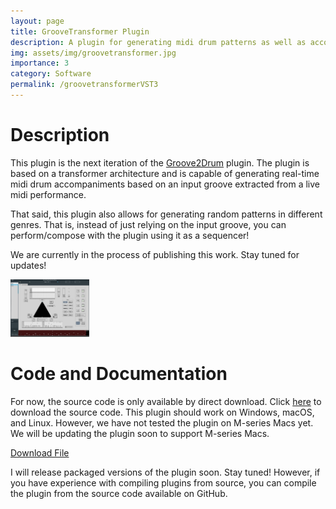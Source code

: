 ```yaml
---
layout: page
title: GrooveTransformer Plugin
description: A plugin for generating midi drum patterns as well as accompaniments in real-time
img: assets/img/groovetransformer.jpg
importance: 3
category: Software
permalink: /groovetransformerVST3
---
```


# Description

This plugin is the next iteration of the [Groove2Drum](/Groove2DrumVST3) plugin. 
The plugin is based on a transformer architecture and is capable of generating real-time midi drum accompaniments based on an input groove extracted from a live midi performance.

That said, this plugin also allows for generating random patterns in different genres. That is, instead of just 
relying on the input groove, you can perform/compose with the plugin using it as a sequencer!

We are currently in the process of publishing this work. Stay tuned for updates!

<img src="/assets/img/groovetransformer.jpg" alt="Glass" style="width: 25%;">

# Code and Documentation

For now, the source code is only available by direct download. 
Click [here](assets/zip/GrooveTransformer.zip) to download the source code. 
This plugin should work on Windows, macOS, and Linux. 
However, we have not tested the plugin on M-series Macs yet. We will be updating the plugin soon to support M-series Macs.

<a href="/assets/zip/VST3SourceCode.zip" download>Download File</a>

I will release packaged versions of the plugin soon. Stay tuned! However, if you have experience
with compiling plugins from source, you can compile the plugin from the source code available on GitHub.
